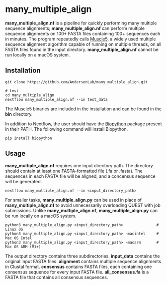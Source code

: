 # many_multiple_align
**many_multiple_align.nf** is a pipeline for quickly performing many multiple sequence alignments; **many_multiple_align.nf** can perform multiple sequence alignments on 100+ FASTA files containing 100+ sequences each in minutes. The program repeatedly calls [Muscle5](https://drive5.com/muscle5/), a widely used multiple sequence alignment algorithm capable of running on multiple threads, on all FASTA files found in the input directory. **many_multiple_align.nf** cannot be run locally on a macOS system.

## Installation

    git clone https://github.com/AndersenLab/many_multiple_align.git
    
    # test
    cd many_multiple_align
    nextflow many_multiple_align.nf --in test_data
    
The Muscle5 binaries are included in the installation and can be found in the **bin** directory.

In addition to Nextflow, the user should have the [Biopython](https://biopython.org/) package present in their PATH. The following command will install Biopython.
    
    pip install biopython
    
## Usage
**many_multiple_align.nf** requires one input directory path. The directory should contain at least one FASTA-formatted file (.fa or .fasta). The sequences in each FASTA file will be aligned, and a concensus sequence will be generated.

    nextflow many_multiple_align.nf --in <input_directory_path>
    
For smaller tasks, **many_multiple_align.py** can be used in place of **many_multiple_align.nf** to avoid unnecessarily overloading QUEST with job submissions. Unlike **many_multiple_align.nf**, **many_multiple_align.py** can be run locally on a macOS system.

    python3 many_multiple_align.py <input_directory_path>               # Linux OS
    python3 many_multiple_align.py <input_directory_path> -macintel     # Mac OS Intel
    python3 many_multiple_align.py <input_directory_path> -macarm       # Mac OS ARM (M1+)
    
The output directory contains three subdirectories. **input_data** contains the original input FASTA files. **alignment** contains multiple sequence alignments in Clustal format. **consensus** contains FASTA files, each containing one consensus sequence for every input FASTA file. **all_consensus.fa** is a FASTA file that contains all consensus sequences.
